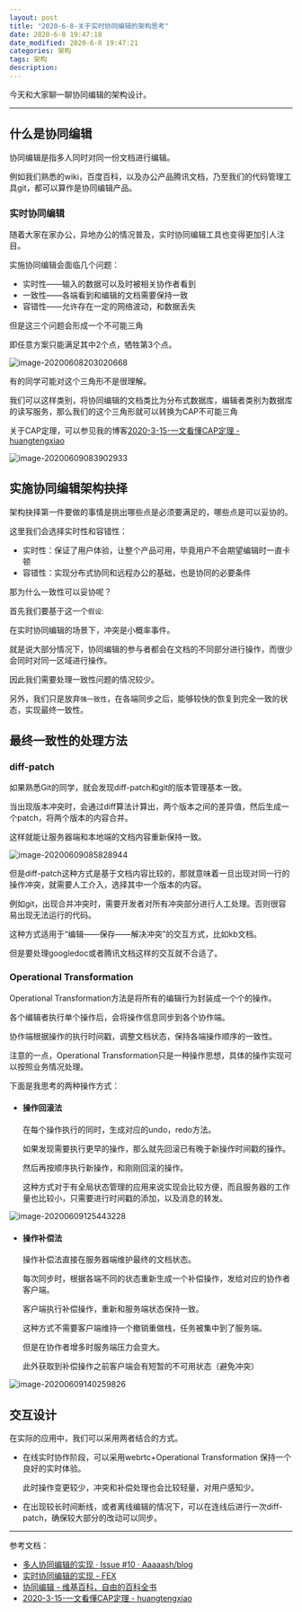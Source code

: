 ```yaml
---
layout: post
title: "2020-6-8-关于实时协同编辑的架构思考"
date: 2020-6-8 19:47:18
date_modified: 2020-6-8 19:47:21
categories: 架构
tags: 架构
description:
---
```


今天和大家聊一聊协同编辑的架构设计。

-----

## 什么是协同编辑

协同编辑是指多人同时对同一份文档进行编辑。

例如我们熟悉的wiki，百度百科，以及办公产品腾讯文档，乃至我们的代码管理工具git，都可以算作是协同编辑产品。

### 实时协同编辑

随着大家在家办公，异地办公的情况普及，实时协同编辑工具也变得更加引人注目。

实施协同编辑会面临几个问题：

- 实时性——输入的数据可以及时被相关协作者看到
- 一致性——各端看到和编辑的文档需要保持一致
- 容错性——允许存在一定的网络波动，和数据丢失

但是这三个问题会形成一个不可能三角

即任意方案只能满足其中2个点，牺牲第3个点。

![image-20200608203020668](../media/image-20200608203020668.png)

有的同学可能对这个三角形不是很理解。

我们可以这样类别，将协同编辑的文档类比为分布式数据库，编辑者类别为数据库的读写服务，那么我们的这个三角形就可以转换为CAP不可能三角

关于CAP定理，可以参见我的博客[2020-3-15-一文看懂CAP定理 - huangtengxiao](https://xinyuehtx.github.io/post/%E4%B8%80%E6%96%87%E7%9C%8B%E6%87%82CAP%E5%AE%9A%E7%90%86.html)

![image-20200609083902933](../media/image-20200609083902933.png)

## 实施协同编辑架构抉择

架构抉择第一件要做的事情是挑出哪些点是必须要满足的，哪些点是可以妥协的。

这里我们会选择实时性和容错性：

- 实时性：保证了用户体验，让整个产品可用，毕竟用户不会期望编辑时一直卡顿
- 容错性：实现分布式协同和远程办公的基础，也是协同的必要条件

那为什么一致性可以妥协呢？

首先我们要基于这一个`假设`:

在实时协同编辑的场景下，冲突是小概率事件。

就是说大部分情况下，协同编辑的参与者都会在文档的不同部分进行操作，而很少会同时对同一区域进行操作。

因此我们需要处理一致性问题的情况较少。

另外，我们只是放弃`强一致性`，在各端同步之后，能够较快的恢复到完全一致的状态，实现最终一致性。

## 最终一致性的处理方法

### diff-patch

如果熟悉Git的同学，就会发现diff-patch和git的版本管理基本一致。

当出现版本冲突时，会通过diff算法计算出，两个版本之间的差异值，然后生成一个patch，将两个版本的内容合并。

这样就能让服务器端和本地端的文档内容重新保持一致。

![image-20200609085828944](../media/image-20200609085828944.png)

但是diff-patch这种方式是基于文档内容比较的，那就意味着一旦出现对同一行的操作冲突，就需要人工介入，选择其中一个版本的内容。

例如git，出现合并冲突时，需要开发者对所有冲突部分进行人工处理。否则很容易出现无法运行的代码。

这种方式适用于“编辑——保存——解决冲突”的交互方式，比如kb文档。

但是要处理googledoc或者腾讯文档这样的交互就不合适了。

### Operational Transformation

Operational Transformation方法是将所有的编辑行为封装成一个个的操作。

各个编辑者执行单个操作后，会将操作信息同步到各个协作端。

协作端根据操作的执行时间戳，调整文档状态，保持各端操作顺序的一致性。

注意的一点，Operational Transformation只是一种操作思想，具体的操作实现可以按照业务情况处理。

下面是我思考的两种操作方式：

- #### 操作回滚法

  在每个操作执行的同时，生成对应的undo，redo方法。
  
  如果发现需要执行更早的操作，那么就先回滚已有晚于新操作时间戳的操作。
  
  然后再按顺序执行新操作，和刚刚回滚的操作。
  
  这种方式对于有全局状态管理的应用来说实现会比较方便，而且服务器的工作量也比较小，只需要进行时间戳的添加，以及消息的转发。

![image-20200609125443228](../media/image-20200609125443228.png)

- #### 操作补偿法

  操作补偿法直接在服务器端维护最终的文档状态。

  每次同步时，根据各端不同的状态重新生成一个补偿操作，发给对应的协作者客户端。

  客户端执行补偿操作，重新和服务端状态保持一致。

  这种方式不需要客户端维持一个撤销重做栈，任务被集中到了服务端。

  但是在协作者增多时服务端压力会变大。

  此外获取到补偿操作之前客户端会有短暂的不可用状态（避免冲突）

![image-20200609140259826](../media/image-20200609140259826.png)

## 交互设计

在实际的应用中，我们可以采用两者结合的方式。

- 在线实时协作阶段，可以采用webrtc+Operational Transformation 保持一个良好的实时体验。

  此时操作变更较少，冲突和补偿处理也会比较轻量，对用户感知少。

- 在出现较长时间断线，或者离线编辑的情况下，可以在连线后进行一次diff-patch，确保较大部分的改动可以同步。



---

参考文档：

-  [多人协同编辑的实现 · Issue #10 · Aaaaash/blog](https://github.com/Aaaaash/blog/issues/10)
-  [实时协同编辑的实现 - FEX](https://fex.baidu.com/blog/2014/04/realtime-collaboration/)
-  [协同编辑 - 维基百科，自由的百科全书](https://zh.wikipedia.org/wiki/%E5%8D%8F%E5%90%8C%E7%BC%96%E8%BE%91)
-  [2020-3-15-一文看懂CAP定理 - huangtengxiao](https://xinyuehtx.github.io/post/%E4%B8%80%E6%96%87%E7%9C%8B%E6%87%82CAP%E5%AE%9A%E7%90%86.html)

